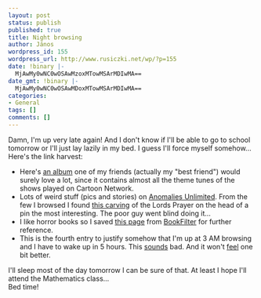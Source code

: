```yaml
---
layout: post
status: publish
published: true
title: Night browsing
author: János
wordpress_id: 155
wordpress_url: http://www.rusiczki.net/wp/?p=155
date: !binary |-
  MjAwMy0wNC0wOSAwMzoxMTowMSArMDIwMA==
date_gmt: !binary |-
  MjAwMy0wNC0wOSAwMDoxMTowMSArMDIwMA==
categories:
- General
tags: []
comments: []
---
```

<p>Damn, I'm up very late again! And I don't know if I'll be able to go to school tomorrow or I'll just lay lazily in my bed. I guess I'll force myself somehow... Here's the link harvest:</p>
<ul>
<li>Here's <a href="http://www.amazon.co.uk/exec/obidos/ASIN/B00000JFU4/ref=sr_aps_music_1_1/202-6187050-3357435">an album</a> one of my friends (actually my "best friend") would surely love a lot, since it contains almost all the theme tunes of the shows played on Cartoon Network.</li>
<li>Lots of weird stuff (pics and stories) on <a href="http://www.anomalies-unlimited.com/">Anomalies Unlimited</a>. From the few I browsed I found <a href="http://www.anomalies-unlimited.com/Prayer.html">this carving</a> of the Lords Prayer on the head of a pin the most interesting. The poor guy went blind doing it...</li>
<li>I like horror books so I saved <a href="http://www.bookfilter.com/index.cgi?i=view&id=52&f=1">this page</a> from <a href="http://www.bookfilter.com/">BookFilter</a> for further reference.</li>
<li>This is the fourth entry to justify somehow that I'm up at 3 AM browsing and I have to wake up in 5 hours. This <u>sounds</u> bad. And it won't <u>feel</u> one bit better.</li>
</ul>
<p>I'll sleep most of the day tomorrow I can be sure of that. At least I hope I'll attend the Mathematics class...<br />
Bed time!</p>
